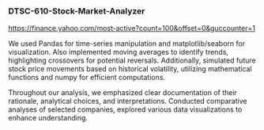 ### DTSC-610-Stock-Market-Analyzer

https://finance.yahoo.com/most-active?count=100&offset=0&guccounter=1

We used Pandas for time-series manipulation and matplotlib/seaborn for visualization. Also implemented moving averages to identify trends, highlighting crossovers for potential reversals. 
Additionally, simulated future stock price movements based on historical volatility, utilizing mathematical functions and numpy for efficient computations.

Throughout our analysis, we emphasized clear documentation of their rationale, analytical choices, and interpretations. 
Conducted comparative analyses of selected companies, explored various data visualizations to enhance understanding. 
